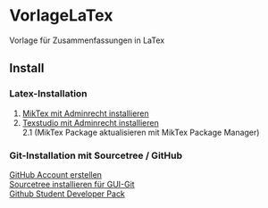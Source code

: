 # VorlageLaTex
Vorlage für Zusammenfassungen in LaTex  
 ## Install
 ### Latex-Installation  
   1. [MikTex mit Adminrecht installieren](https://miktex.org/download)   
   2. [Texstudio mit Adminrecht installieren](https://www.texstudio.org)   
   2.1 (MikTex Package aktualisieren mit MikTex Package Manager)  


### Git-Installation mit Sourcetree / GitHub  
   [GitHub Account erstellen](https://www.github.com)  
   [Sourcetree installieren für GUI-Git](https://www.sourcetreeapp.com/)  
   [Github Student Developer Pack](https://www.openhsr.ch/tipps/github-education-pack/)  
